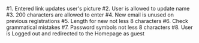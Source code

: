 #1. Entered link updates user's picture
#2. User is allowed to update name
#3. 200 characters are allowed to enter
#4. New email is unused on previous registrations
#5. Length for new not less 8 characters
#6. Check grammatical mistakes
#7. Password symbols not less 8 characters
#8. User is Logged out and redirected to the Homepage as guest
